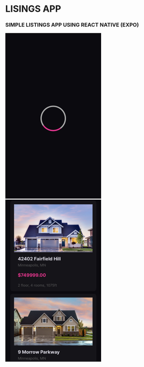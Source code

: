 # LISINGS APP
### SIMPLE LISTINGS APP USING REACT NATIVE (EXPO)
<img src='./assets/loader.PNG' width="300px" />        <img src='./assets/houses.PNG' width="300px" />

